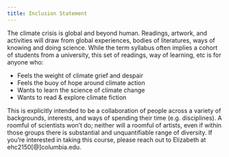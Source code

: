 ```yaml
---
title: Inclusion Statement
---
```


The climate crisis is global and beyond human. Readings, artwork, and activities will draw from global experiences, bodies of literatures, ways of knowing and doing science. While the term syllabus often implies a cohort of students from a university, this set of readings, way of learning, etc is for anyone who: 

-   Feels the weight of climate grief and despair
-   Feels the buoy of hope around climate action
-   Wants to learn the science of climate change
-   Wants to read & explore climate fiction

This is explicitly intended to be a collaboration of people across a variety of backgrounds, interests, and ways of spending their time (e.g. disciplines). A roomful of scientists won’t do; neither will a roomful of artists, even if within those groups there is substantial and unquantifiable range of diversity. If you’re interested in taking this course, please reach out to Elizabeth at ehc2150[@]columbia.edu.